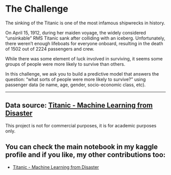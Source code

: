 # The Challenge
The sinking of the Titanic is one of the most infamous shipwrecks in history.

On April 15, 1912, during her maiden voyage, the widely considered “unsinkable” RMS Titanic sank after colliding with an iceberg. Unfortunately, there weren’t enough lifeboats for everyone onboard, resulting in the death of 1502 out of 2224 passengers and crew.

While there was some element of luck involved in surviving, it seems some groups of people were more likely to survive than others.

In this challenge, we ask you to build a predictive model that answers the question: “what sorts of people were more likely to survive?” using passenger data (ie name, age, gender, socio-economic class, etc).
 
---

 ## Data source: [Titanic - Machine Learning from Disaster](https://www.kaggle.com/c/titanic/overview) 

This project is not for commercial purposes, it is for academic purposes only.

## You can check the main notebook in my kaggle profile and if you like, my other contributions too: 

* [Titanic - Machine Learning from Disaster](https://www.kaggle.com/dataengel/titanic-machine-learning-from-disaster) 
 